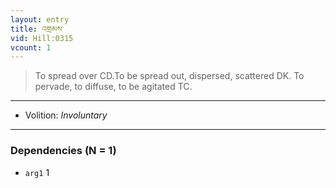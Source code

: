 ```yaml
---
layout: entry
title: འགྲམས་
vid: Hill:0315
vcount: 1
---
```

> To spread over CD\.To be spread out, dispersed, scattered DK\. To pervade, to diffuse, to be agitated TC\.

---
* Volition: _Involuntary_

---

### Dependencies (N = 1)
* `arg1` 1
